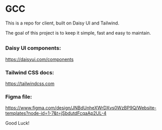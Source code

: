 # GCC

This is a repo for client, built on Daisy UI and Tailwind.

The goal of this project is to keep it simple, fast and easy to maintain.

## 

### Daisy UI components:

https://daisyui.com/components

### Tailwind CSS docs:

https://tailwindcss.com

### Figma file:

https://www.figma.com/design/JNBdUnheXWrDXvs0WzBP9Q/Website-templates?node-id=1-7&t=jSbdutdFcqaAp2UL-4


Good Luck!